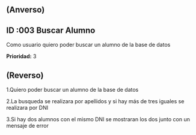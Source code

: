 (Anverso)
---
**ID** :003  **Buscar Alumno**
---

Como usuario quiero poder buscar un alumno de la base de datos 

**Prioridad:** 3


(Reverso)
---
  1.Quiero poder buscar un alumno de la base de datos

  2.La busqueda se realizara por apellidos y si hay más de tres iguales se realizara por DNI

  3.Si hay dos alumnos con el mismo DNI se mostraran los dos junto con un mensaje de error

